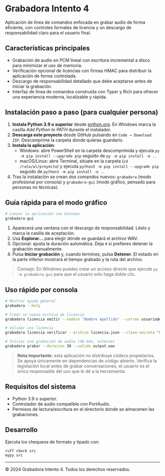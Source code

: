 # Grabadora Intento 4

Aplicación de línea de comandos enfocada en grabar audio de forma eficiente, con controles formales de licencia y un descargo de responsabilidad claro para el usuario final.

## Características principales

- Grabación de audio en PCM lineal con escritura incremental a disco para minimizar el uso de memoria.
- Verificación opcional de licencias con firmas HMAC para distribuir la aplicación de forma controlada.
- Descargo de responsabilidad detallado que debe aceptarse antes de iniciar la grabación.
- Interfaz de línea de comandos construida con Typer y Rich para ofrecer una experiencia moderna, localizable y rápida.

## Instalación paso a paso (para cualquier persona)

1. **Instala Python 3.9 o superior** desde [python.org](https://www.python.org/downloads/). En Windows marca la casilla *Add Python to PATH* durante el instalador.
2. **Descarga este proyecto** desde GitHub pulsando en `Code → Download ZIP`. Descomprime la carpeta donde quieras guardarlo.
3. **Instala la aplicación**:
   - Windows: abre PowerShell en la carpeta descomprimida y ejecuta `py -m pip install --upgrade pip` seguido de `py -m pip install -e .`.
   - macOS/Linux: abre Terminal, sitúate en la carpeta (`cd /ruta/al/proyecto`) y ejecuta `python3 -m pip install --upgrade pip` seguido de `python3 -m pip install -e .`.
4. Tras la instalación se crean dos comandos nuevos: `grabadora` (modo profesional por consola) y `grabadora-gui` (modo gráfico, pensado para personas no técnicas).

## Guía rápida para el modo gráfico

```bash
# Lanzar la aplicación con botones
grabadora-gui
```

1. Aparecerá una ventana con el descargo de responsabilidad. Léelo y marca la casilla de aceptación.
2. Usa **Explorar...** para elegir dónde se guardará el archivo WAV.
3. Opcional: ajusta la duración automática. Deja `0` si prefieres detener la grabación manualmente.
4. Pulsa **Iniciar grabación** y, cuando termines, pulsa **Detener**. El estado en la parte inferior mostrará el tiempo grabado y la ruta del archivo.

> Consejo: En Windows puedes crear un acceso directo que ejecute `py -m grabadora.gui` para que el usuario solo haga doble clic.

## Uso rápido por consola

```bash
# Mostrar ayuda general
grabadora --help

# Crear un nuevo archivo de licencia
grabadora licencia emitir --nombre "Nombre Apellido" --correo usuario@example.com --dias 30 --clave-secreta "CLAVE_SUPER_SECRETA"

# Validar una licencia
grabadora licencia verificar --archivo licencia.json --clave-secreta "CLAVE_SUPER_SECRETA"

# Iniciar una grabación de audio (48 kHz, estéreo)
grabadora grabar --duracion 30 --salida output.wav
```

> **Nota importante**: esta aplicación no distribuye códecs propietarios. Se apoya únicamente en dependencias de código abierto. Verifica la legislación local antes de grabar conversaciones; el usuario es el único responsable del uso que le dé a la herramienta.

## Requisitos del sistema

- Python 3.9 o superior.
- Controlador de audio compatible con PortAudio.
- Permisos de lectura/escritura en el directorio donde se almacenen las grabaciones.

## Desarrollo

Ejecuta los chequeos de formato y tipado con:

```bash
ruff check src
mypy src
```

---

© 2024 Grabadora Intento 4. Todos los derechos reservados.
